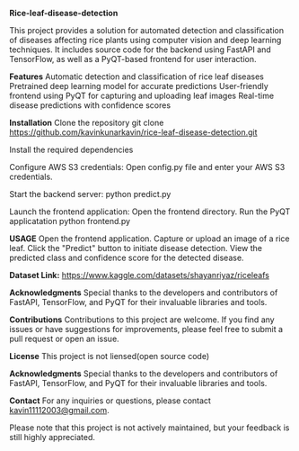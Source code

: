 **Rice-leaf-disease-detection**


This project provides a solution for automated detection and classification of diseases affecting rice plants using computer vision and deep learning techniques. It includes source code for the backend using FastAPI and TensorFlow, as well as a PyQT-based frontend for user interaction.

**Features**
Automatic detection and classification of rice leaf diseases Pretrained deep learning model for accurate predictions User-friendly frontend using PyQT for capturing and uploading leaf images Real-time disease predictions with confidence scores

**Installation**
Clone the repository git clone https://github.com/kavinkunarkavin/rice-leaf-disease-detection.git

Install the required dependencies

Configure AWS S3 credentials: Open config.py file and enter your AWS S3 credentials.

Start the backend server: python predict.py

Launch the frontend application: Open the frontend directory. Run the PyQT applicatation python frontend.py

**USAGE**
Open the frontend application. Capture or upload an image of a rice leaf. Click the "Predict" button to initiate disease detection. View the predicted class and confidence score for the detected disease.

**Dataset Link:**
https://www.kaggle.com/datasets/shayanriyaz/riceleafs

**Acknowledgments**
Special thanks to the developers and contributors of FastAPI, TensorFlow, and PyQT for their invaluable libraries and tools.

**Contributions**
Contributions to this project are welcome. If you find any issues or have suggestions for improvements, please feel free to submit a pull request or open an issue.

**License**
This project is not liensed(open source code)

**Acknowledgments**
Special thanks to the developers and contributors of FastAPI, TensorFlow, and PyQT for their invaluable libraries and tools.

**Contact**
For any inquiries or questions, please contact kavin11112003@gmail.com.

Please note that this project is not actively maintained, but your feedback is still highly appreciated.
